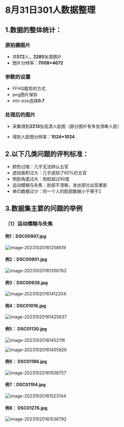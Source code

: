# 8月31日301人数据整理

## **1.数据的整体统计：**

### 原拍摄图片

+ 共**572**人，**2285**张源图片
+ 图片分辨率：**7008*4672**

### 参数的设置

- FFHQ裁剪的方式
- png图片保存
- min size选择**0.7**

### 处理后的图片

+ 采集得到**2213**张高清人脸图（部分图片有多张清晰人脸）

+ 得到人脸图分辨率：**1024*1024**



## **2.以下几类问题的评判标准：**

- 颜色过暗：几乎无法辨认五官
- 遮挡面积过大：几乎遮挡了60%的五官
- 侧脸角度过大：侧脸超过90度
- 运动模糊与失焦：脸部不清晰，发丝部分出现重影
- 单ID数据过少：同一个人的脸部数据小于等于2

## **3.数据集主要的问题的举例**

### （1）运动模糊与失焦

#### **例1：DSC00907.jpg**

![image-20231020161258619](images/image-20231020161258619.png)

#### 例2：DSC00901.jpg

![image-20231020161356762](images/image-20231020161356762.png)

#### 例3：DSC00926.jpg

![image-20231020161412204](images/image-20231020161412204.png)

#### 例4：DSC01016.jpg

![image-20231020161425637](images/image-20231020161425637.png)

#### 例5： DSC01130.jpg

![image-20231020161452116](images/image-20231020161452116.png)

![image-20231020161455826](images/image-20231020161455826.png)

#### 例6： DSC01186.jpg

![image-20231020161508757](images/image-20231020161508757.png)

#### 例7：DSC01194.jpg

![image-20231020161523144](images/image-20231020161523144.png)

#### 例8： DSC01276.jpg

![image-20231020161536792](images/image-20231020161536792.png)

